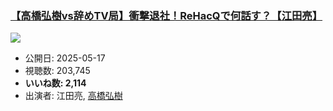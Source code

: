 ### [【高橋弘樹vs辞めTV局】衝撃退社！ReHacQで何話す？【江田亮】](https://www.youtube.com/watch?v=uvgJu_7j0a0)
[![](https://img.youtube.com/vi/uvgJu_7j0a0/sddefault.jpg)](https://www.youtube.com/watch?v=uvgJu_7j0a0)
-   公開日: 2025-05-17
-   視聴数: 203,745
-   **いいね数: 2,114**
-   出演者: 江田亮, [高橋弘樹](/rehacq_fan/people/高橋弘樹 "wikilink")

